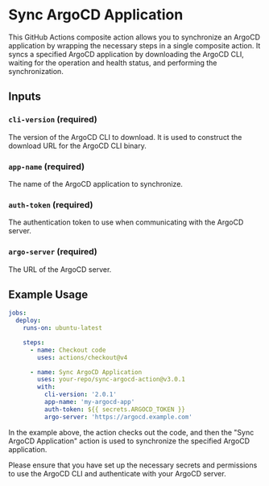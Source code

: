 # Sync ArgoCD Application

This GitHub Actions composite action allows you to synchronize an ArgoCD application by wrapping the necessary steps in a single composite action. It syncs a specified ArgoCD application by downloading the ArgoCD CLI, waiting for the operation and health status, and performing the synchronization.

## Inputs

### `cli-version` (required)
The version of the ArgoCD CLI to download. It is used to construct the download URL for the ArgoCD CLI binary.

### `app-name` (required)
The name of the ArgoCD application to synchronize.

### `auth-token` (required)
The authentication token to use when communicating with the ArgoCD server.

### `argo-server` (required)
The URL of the ArgoCD server.

## Example Usage

```yaml
jobs:
  deploy:
    runs-on: ubuntu-latest

    steps:
      - name: Checkout code
        uses: actions/checkout@v4

      - name: Sync ArgoCD Application
        uses: your-repo/sync-argocd-action@v3.0.1
        with:
          cli-version: '2.0.1'
          app-name: 'my-argocd-app'
          auth-token: ${{ secrets.ARGOCD_TOKEN }}
          argo-server: 'https://argocd.example.com'
```

In the example above, the action checks out the code, and then the "Sync ArgoCD Application" action is used to synchronize the specified ArgoCD application.

Please ensure that you have set up the necessary secrets and permissions to use the ArgoCD CLI and authenticate with your ArgoCD server.
